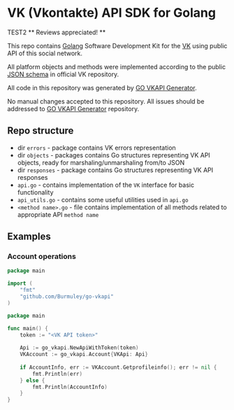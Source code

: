 # VK (Vkontakte) API SDK for Golang
TEST2
** Reviews appreciated! **

This repo contains [Golang](https://www.golang.org) Software Development Kit for the [VK](https://vk.com/) using public API of this social network. 

All platform objects and methods were implemented according to the public [JSON schema](https://github.com/VKCOM/vk-api-schema/) in official VK repository.

All code in this repository was generated by [GO VKAPI Generator](https://github.com/Burmuley/go-vkapi-gen).

No manual changes accepted to this repository. All issues should be addressed to [GO VKAPI Generator](https://github.com/Burmuley/go-vkapi-gen/issues) repository.

## Repo structure
 * dir `errors` - package contains VK errors representation
 * dir `objects` - packages contains Go structures representing VK API objects, ready for marshaling/unmarshaling from/to JSON
 * dir `responses` - package contains Go structures representing VK API responses
 * `api.go` - contains  implementation of the `VK` interface for basic functionality
 * `api_utils.go` - contains  some useful utilities used in `api.go`
 * `<method name>.go` - file contains implementation of all methods related to appropriate API `method name`

## Examples 

### Account operations
```go
package main

import (
	"fmt"
	"github.com/Burmuley/go-vkapi"
)

package main

func main() {
    token := "<VK API token>"
  
    Api := go_vkapi.NewApiWithToken(token)
  	VKAccount := go_vkapi.Account{VKApi: Api}
  
  	if AccountInfo, err := VKAccount.Getprofileinfo(); err != nil {
  		fmt.Println(err)
  	} else {
  		fmt.Println(AccountInfo)
  	}	
}
```
